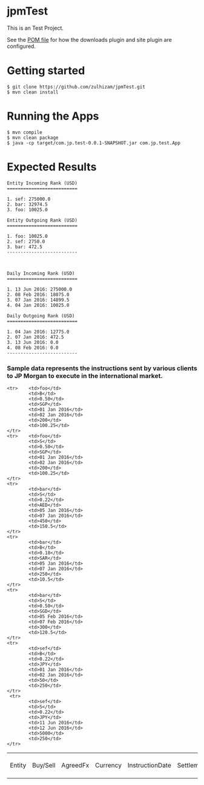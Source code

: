 # jpmTest

This is an Test Project.

See the [POM file](https://github.com/zulhizam/jpmTest/blob/master/pom.xml)
for how the downloads plugin and site plugin are configured.

# Getting started

```
$ git clone https://github.com/zulhizam/jpmTest.git
$ mvn clean install
```
# Running the Apps
```
$ mvn compile
$ mvn clean package
$ java -cp target/com.jp.test-0.0.1-SNAPSHOT.jar com.jp.test.App
```
# Expected Results
```
Entity Incoming Rank (USD)
==========================

1. sef: 275000.0
2. bar: 32974.5
3. foo: 10025.0

Entity Outgoing Rank (USD)
==========================

1. foo: 10025.0
2. sef: 2750.0
3. bar: 472.5
--------------------------



Daily Incoming Rank (USD)
==========================

1. 13 Jun 2016: 275000.0
2. 08 Feb 2016: 18075.0
3. 07 Jan 2016: 14899.5
4. 04 Jan 2016: 10025.0

Daily Outgoing Rank (USD)
==========================

1. 04 Jan 2016: 12775.0
2. 07 Jan 2016: 472.5
3. 13 Jun 2016: 0.0
4. 08 Feb 2016: 0.0
--------------------------
```
<h3>Sample data represents the instructions sent by various clients to JP Morgan to execute in the international market. </h3>
<table>
    <tr>
        <td>Entity</td>
        <td>Buy/Sell</td>
        <td>AgreedFx</td>
        <td>Currency</td>
        <td>InstructionDate</td>
        <td>SettlementDate</td>
        <td>Units</td>
        <td>Price per unit</td>
    </tr>
  
    <tr>    <td>foo</td>
            <td>B</td>
            <td>0.50</td>
            <td>SGP</td>
            <td>01 Jan 2016</td>
            <td>02 Jan 2016</td>
            <td>200</td>
            <td>100.25</td>
    </tr>
    <tr>    <td>foo</td>
            <td>S</td>
            <td>0.50</td>
            <td>SGP</td>
            <td>01 Jan 2016</td>
            <td>02 Jan 2016</td>
            <td>200</td>
            <td>100.25</td>
    </tr>
    <tr>
            <td>bar</td>
            <td>S</td>
            <td>0.22</td>
            <td>AED</td>
            <td>05 Jan 2016</td>
            <td>07 Jan 2016</td>
            <td>450</td>
            <td>150.5</td>
    </tr>
    <tr>
            <td>bar</td>
            <td>B</td>
            <td>0.18</td>
            <td>SAR</td>
            <td>05 Jan 2016</td>
            <td>07 Jan 2016</td>
            <td>250</td>
            <td>10.5</td>
    </tr>
    <tr>
            <td>bar</td>
            <td>S</td>
            <td>0.50</td>
            <td>SGD</td>
            <td>05 Feb 2016</td>
            <td>07 Feb 2016</td>
            <td>300</td>
            <td>120.5</td>
    </tr>
    <tr>
            <td>sef</td>
            <td>B</td>
            <td>0.22</td>
            <td>JPY</td>
            <td>01 Jan 2016</td>
            <td>02 Jan 2016</td>
            <td>50</td>
            <td>250</td>
    </tr>
     <tr>
            <td>sef</td>
            <td>S</td>
            <td>0.22</td>
            <td>JPY</td>
            <td>11 Jun 2016</td>
            <td>12 Jun 2016</td>
            <td>5000</td>
            <td>250</td>
    </tr>
</table>        
